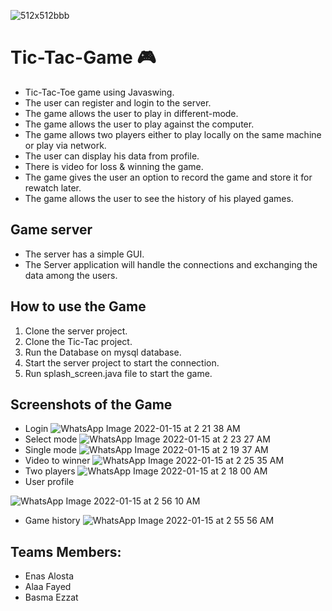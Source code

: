 ![512x512bbb](https://user-images.githubusercontent.com/96724284/149581716-a1abbd98-abc3-434e-bb85-b3fef5c2897c.jpg)
# Tic-Tac-Game 🎮
* Tic-Tac-Toe game using Javaswing.
* The user can register and login to the server.
* The game allows the user to play in different-mode.
* The game allows the user to play against the computer.
* The game allows two players either to play locally on the same machine or play via network.
* The user can display his data from profile.
* There is video for loss & winning the game. 
* The game gives the user an option to record the game and store it for rewatch later.
* The game allows the user to see the history of his played games.
## Game server
* The server has a simple GUI.
* The Server application will handle the connections and exchanging the data among the users.
## How to use the Game
1. Clone the server project.
2. Clone the Tic-Tac project.
3. Run the Database on mysql database.
4. Start the server project to start the connection.
5. Run splash_screen.java file to start the game.
## Screenshots of the Game
* Login
![WhatsApp Image 2022-01-15 at 2 21 38 AM](https://user-images.githubusercontent.com/96724284/149601246-1b8c1640-c58f-4a40-9bae-21cfa49955fe.jpeg)
* Select mode
![WhatsApp Image 2022-01-15 at 2 23 27 AM](https://user-images.githubusercontent.com/96724284/149601468-c72801d1-33ea-40a8-b6d5-f79f3a260d89.jpeg)
* Single mode
![WhatsApp Image 2022-01-15 at 2 19 37 AM](https://user-images.githubusercontent.com/96724284/149601516-b0d1a96d-082d-4b40-b9b1-c3c77e8d29b6.jpeg)
* Video to winner
![WhatsApp Image 2022-01-15 at 2 25 35 AM](https://user-images.githubusercontent.com/96724284/149601677-566ddb2b-1296-481d-a0f7-ce8f45f31960.jpeg)
* Two players
![WhatsApp Image 2022-01-15 at 2 18 00 AM](https://user-images.githubusercontent.com/96724284/149601835-d6cb026e-d7c0-4fce-8977-b2823490b501.jpeg) 
* User profile


![WhatsApp Image 2022-01-15 at 2 56 10 AM](https://user-images.githubusercontent.com/96724284/149602595-f3b863f7-9ba8-4c68-a0e8-5e15be83cea4.jpeg)
* Game history
![WhatsApp Image 2022-01-15 at 2 55 56 AM](https://user-images.githubusercontent.com/96724284/149602780-a60329ab-a948-46ec-a7e8-b63228634330.jpeg)



## Teams Members:
* Enas Alosta
* Alaa Fayed
* Basma Ezzat
